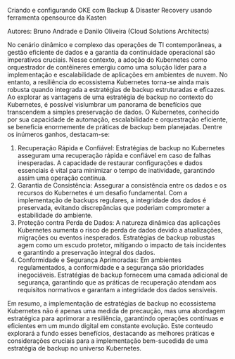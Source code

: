 Criando e configurando OKE com Backup & Disaster Recovery usando ferramenta opensource da Kasten

Autores: Bruno Andrade e Danilo Oliveira (Cloud Solutions Architects)

No cenário dinâmico e complexo das operações de TI contemporâneas, a gestão eficiente de dados e a garantia da continuidade operacional são imperativos cruciais. Nesse contexto, a adoção do Kubernetes como orquestrador de contêineres emergiu como uma solução líder para a implementação e escalabilidade de aplicações em ambientes de nuvem. No entanto, a resiliência do ecossistema Kubernetes torna-se ainda mais robusta quando integrada a estratégias de backup estruturadas e eficazes.
Ao explorar as vantagens de uma estratégia de backup no contexto do Kubernetes, é possível vislumbrar um panorama de benefícios que transcendem a simples preservação de dados. O Kubernetes, conhecido por sua capacidade de automação, escalabilidade e orquestração eficiente, se beneficia enormemente de práticas de backup bem planejadas. Dentre os inúmeros ganhos, destacam-se:

1. Recuperação Rápida e Confiável:
Estratégias de backup no Kubernetes asseguram uma recuperação rápida e confiável em caso de falhas inesperadas. A capacidade de restaurar configurações e dados essenciais é vital para minimizar o tempo de inatividade, garantindo assim uma operação contínua.
2. Garantia de Consistência:
Assegurar a consistência entre os dados e os recursos do Kubernetes é um desafio fundamental. Com a implementação de backups regulares, a integridade dos dados é preservada, evitando discrepâncias que poderiam comprometer a estabilidade do ambiente.
3. Proteção contra Perda de Dados:
A natureza dinâmica das aplicações Kubernetes aumenta o risco de perda de dados devido a atualizações, migrações ou eventos inesperados. Estratégias de backup robustas agem como um escudo protetor, mitigando o impacto de tais incidentes e garantindo a preservação integral dos dados.
4. Conformidade e Segurança Aprimoradas:
Em ambientes regulamentados, a conformidade e a segurança são prioridades inegociáveis. Estratégias de backup fornecem uma camada adicional de segurança, garantindo que as práticas de recuperação atendam aos requisitos normativos e garantam a integridade dos dados sensíveis.

Em resumo, a implementação de estratégias de backup no ecossistema Kubernetes não é apenas uma medida de precaução, mas uma abordagem estratégica para aprimorar a resiliência, garantindo operações contínuas e eficientes em um mundo digital em constante evolução. Este conteudo explorará a fundo esses benefícios, destacando as melhores práticas e considerações cruciais para a implementação bem-sucedida de uma estratégia de backup no universo Kubernetes.

